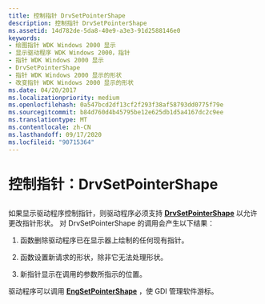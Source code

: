 ```yaml
---
title: 控制指针 DrvSetPointerShape
description: 控制指针 DrvSetPointerShape
ms.assetid: 14d782de-5da8-40e9-a3e3-91d2588146e0
keywords:
- 绘图指针 WDK Windows 2000 显示
- 显示驱动程序 WDK Windows 2000，指针
- 指针 WDK Windows 2000 显示
- DrvSetPointerShape
- 指针 WDK Windows 2000 显示的形状
- 改变指针 WDK Windows 2000 显示的形状
ms.date: 04/20/2017
ms.localizationpriority: medium
ms.openlocfilehash: 0a547bcd2df13cf2f293f38af58793dd0775f79e
ms.sourcegitcommit: b84d760d4b45795be12e625db1d5a4167dc2c9ee
ms.translationtype: MT
ms.contentlocale: zh-CN
ms.lasthandoff: 09/17/2020
ms.locfileid: "90715364"
---
```

# <a name="controlling-the-pointer-drvsetpointershape"></a>控制指针：DrvSetPointerShape


## <span id="ddk_controlling_the_pointer_drvsetpointershape_gg"></span><span id="DDK_CONTROLLING_THE_POINTER_DRVSETPOINTERSHAPE_GG"></span>


如果显示驱动程序控制指针，则驱动程序必须支持 [**DrvSetPointerShape**](/windows/win32/api/winddi/nf-winddi-drvsetpointershape) 以允许更改指针形状。 对 DrvSetPointerShape 的调用会产生以下结果：

1.  函数删除驱动程序已在显示器上绘制的任何现有指针。

2.  函数设置新请求的形状，除非它无法处理形状。

3.  新指针显示在调用的参数所指示的位置。

驱动程序可以调用 [**EngSetPointerShape**](/windows/win32/api/winddi/nf-winddi-engsetpointershape) ，使 GDI 管理软件游标。

 

